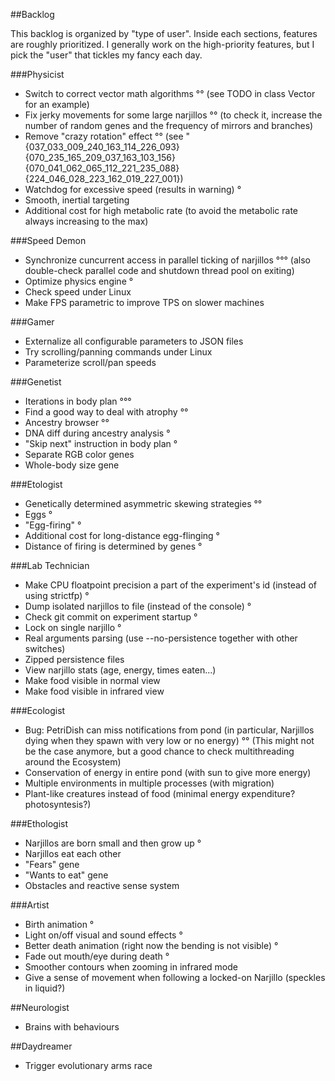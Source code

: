 ##Backlog

This backlog is organized by "type of user". Inside each sections, features are roughly prioritized.
I generally work on the high-priority features, but I pick the "user" that tickles my fancy each day.

###Physicist

* Switch to correct vector math algorithms °°
  (see TODO in class Vector for an example)
* Fix jerky movements for some large narjillos °°
  (to check it, increase the number of random genes and the frequency of mirrors and branches)
* Remove "crazy rotation" effect °°
  (see "{037_033_009_240_163_114_226_093}{070_235_165_209_037_163_103_156}{070_041_062_065_112_221_235_088}{224_046_028_223_162_019_227_001})
* Watchdog for excessive speed (results in warning) °
* Smooth, inertial targeting
* Additional cost for high metabolic rate
  (to avoid the metabolic rate always increasing to the max)

###Speed Demon

* Synchronize cuncurrent access in parallel ticking of narjillos °°°
  (also double-check parallel code and shutdown thread pool on exiting)
* Optimize physics engine °
* Check speed under Linux
* Make FPS parametric to improve TPS on slower machines

###Gamer

* Externalize all configurable parameters to JSON files
* Try scrolling/panning commands under Linux
* Parameterize scroll/pan speeds

###Genetist

* Iterations in body plan °°°
* Find a good way to deal with atrophy °°
* Ancestry browser °°
* DNA diff during ancestry analysis °
* "Skip next" instruction in body plan °
* Separate RGB color genes
* Whole-body size gene

###Etologist

* Genetically determined asymmetric skewing strategies °°
* Eggs °
* "Egg-firing" °
* Additional cost for long-distance egg-flinging °
* Distance of firing is determined by genes °

###Lab Technician

* Make CPU floatpoint precision a part of the experiment's id (instead of using strictfp) °
* Dump isolated narjillos to file (instead of the console) °
* Check git commit on experiment startup °
* Lock on single narjillo °
* Real arguments parsing (use --no-persistence together with other switches)
* Zipped persistence files
* View narjillo stats (age, energy, times eaten...)
* Make food visible in normal view
* Make food visible in infrared view

###Ecologist

* Bug: PetriDish can miss notifications from pond (in particular, Narjillos dying when they spawn with very low or no energy) °°
  (This might not be the case anymore, but a good chance to check multithreading around the Ecosystem)
* Conservation of energy in entire pond (with sun to give more energy)
* Multiple environments in multiple processes (with migration)
* Plant-like creatures instead of food (minimal energy expenditure? photosyntesis?)

###Ethologist

* Narjillos are born small and then grow up °
* Narjillos eat each other
* "Fears" gene
* "Wants to eat" gene
* Obstacles and reactive sense system

###Artist

* Birth animation °
* Light on/off visual and sound effects °
* Better death animation (right now the bending is not visible) °
* Fade out mouth/eye during death °
* Smoother contours when zooming in infrared mode
* Give a sense of movement when following a locked-on Narjillo (speckles in liquid?)

##Neurologist

* Brains with behaviours

##Daydreamer

* Trigger evolutionary arms race
